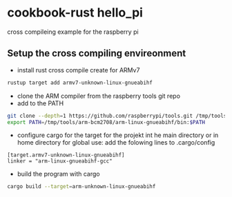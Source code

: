 # cookbook-rust hello_pi
cross compileing example for the raspberry pi

## Setup the cross compiling envireonment
* install rust cross compile create for ARMv7
```bash
rustup target add armv7-unknown-linux-gnueabihf
```
* clone the ARM compiler from the raspberry tools git repo
* add to the PATH
```bash
git clone --depth=1 https://github.com/raspberrypi/tools.git /tmp/tools
export PATH=/tmp/tools/arm-bcm2708/arm-linux-gnueabihf/bin:$PATH
```
* configure cargo for the target for the projekt int he main directory or in home directory for global use: add the folowing lines to .cargo/config
```
[target.armv7-unknown-linux-gnueabihf]
linker = "arm-linux-gnueabihf-gcc"
```
* build the program with cargo
```bash
cargo build --target=arm-unknown-linux-gnueabihf
```
